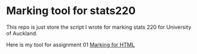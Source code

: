 # Marking tool for stats220
This repo is just store the script I wrote for marking stats 220 for University of Auckland. 

Here is my tool for assignment 01 [Marking for HTML](A01R.R)
